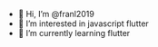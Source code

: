 - 👋 Hi, I’m @franl2019
- 👀 I’m interested in javascript flutter
- 🌱 I’m currently learning flutter

<!---
franl2019/franl2019 is a ✨ special ✨ repository because its `README.md` (this file) appears on your GitHub profile.
You can click the Preview link to take a look at your changes.
--->
